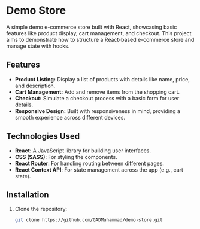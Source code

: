 # Demo Store

A simple demo e-commerce store built with React, showcasing basic features like product display, cart management, and checkout. This project aims to demonstrate how to structure a React-based e-commerce store and manage state with hooks.

## Features

- **Product Listing:** Display a list of products with details like name, price, and description.
- **Cart Management:** Add and remove items from the shopping cart.
- **Checkout:** Simulate a checkout process with a basic form for user details.
- **Responsive Design:** Built with responsiveness in mind, providing a smooth experience across different devices.
  
## Technologies Used

- **React**: A JavaScript library for building user interfaces.
- **CSS (SASS)**: For styling the components.
- **React Router**: For handling routing between different pages.
- **React Context API**: For state management across the app (e.g., cart state).

## Installation

1. Clone the repository:

   ```bash
   git clone https://github.com/GADMuhammad/demo-store.git
